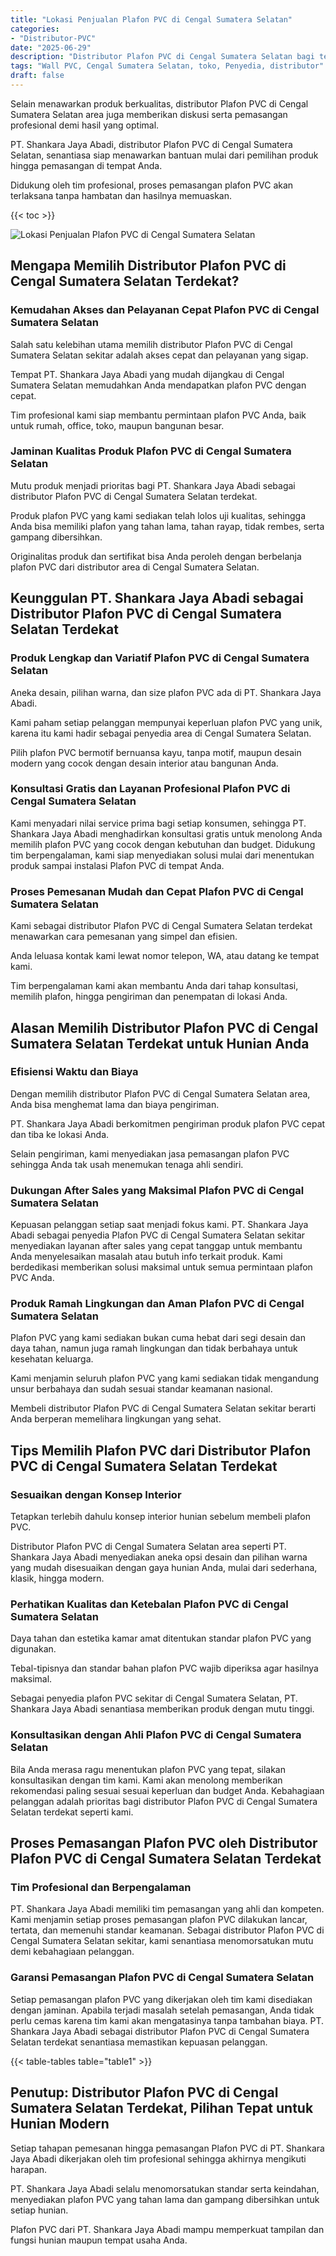 ```yaml
---
title: "Lokasi Penjualan Plafon PVC di Cengal Sumatera Selatan"
categories: 
- "Distributor-PVC"
date: "2025-06-29"
description: "Distributor Plafon PVC di Cengal Sumatera Selatan bagi tempat tinggal, kantor, dan ritel. Material berkualitas, variasi motif, pilihan warna modern, dengan layanan pemasangan ditangani oleh tenaga ahli berpengalaman serta kepastian resmi!|Layanan distribusi Plafon PVC di Cengal Sumatera Selatan untuk keperluan hunian, kantor, maupun ritel, beserta material terbaik dan instalasi oleh tenaga ahli profesional serta kepastian resmi.|Alternatif Plafon PVC di Cengal Sumatera Selatan yang terpercaya untuk tempat tinggal, kantor, serta toko, dengan produk unggulan dan pemasangan dikerjakan oleh tenaga ahli profesional serta kepastian resmi.|Penyediaan Plafon PVC di Cengal Sumatera Selatan bagi hunian, perkantoran, serta toko, beserta material berkualitas dan penempatan oleh tenaga ahli ahli, lengkap dengan garansi resmi.}"
tags: "Wall PVC, Cengal Sumatera Selatan, toko, Penyedia, distributor"
draft: false
---
```


Selain menawarkan produk berkualitas, distributor Plafon PVC di Cengal Sumatera Selatan area juga memberikan diskusi serta pemasangan profesional demi hasil yang optimal.

PT. Shankara Jaya Abadi, distributor Plafon PVC di Cengal Sumatera Selatan, senantiasa siap menawarkan bantuan mulai dari pemilihan produk hingga pemasangan di tempat Anda.

Didukung oleh tim profesional, proses pemasangan plafon PVC akan terlaksana tanpa hambatan dan hasilnya memuaskan.

{{< toc >}}

![Lokasi Penjualan Plafon PVC di Cengal Sumatera Selatan](/images/Distributor-PVC/Lokasi-Penjualan-Plafon-PVC-di-Cengal-Sumatera-Selatan.png)


## Mengapa Memilih Distributor Plafon PVC di Cengal Sumatera Selatan Terdekat?

### Kemudahan Akses dan Pelayanan Cepat Plafon PVC di Cengal Sumatera Selatan

Salah satu kelebihan utama memilih distributor Plafon PVC di Cengal Sumatera Selatan sekitar adalah akses cepat dan pelayanan yang sigap.

Tempat PT. Shankara Jaya Abadi yang mudah dijangkau di Cengal Sumatera Selatan memudahkan Anda mendapatkan plafon PVC dengan cepat.

Tim profesional kami siap membantu permintaan plafon PVC Anda, baik untuk rumah, office, toko, maupun bangunan besar.

### Jaminan Kualitas Produk Plafon PVC di Cengal Sumatera Selatan

Mutu produk menjadi prioritas bagi PT. Shankara Jaya Abadi sebagai distributor Plafon PVC di Cengal Sumatera Selatan terdekat.

Produk plafon PVC yang kami sediakan telah lolos uji kualitas, sehingga Anda bisa memiliki plafon yang tahan lama, tahan rayap, tidak rembes, serta gampang dibersihkan.

Originalitas produk dan sertifikat bisa Anda peroleh dengan berbelanja plafon PVC dari distributor area di Cengal Sumatera Selatan.

## Keunggulan PT. Shankara Jaya Abadi sebagai Distributor Plafon PVC di Cengal Sumatera Selatan Terdekat

### Produk Lengkap dan Variatif Plafon PVC di Cengal Sumatera Selatan

Aneka desain, pilihan warna, dan size plafon PVC ada di PT. Shankara Jaya Abadi.

Kami paham setiap pelanggan mempunyai keperluan plafon PVC yang unik, karena itu kami hadir sebagai penyedia area di Cengal Sumatera Selatan.

Pilih plafon PVC bermotif bernuansa kayu, tanpa motif, maupun desain modern yang cocok dengan desain interior atau bangunan Anda.

### Konsultasi Gratis dan Layanan Profesional Plafon PVC di Cengal Sumatera Selatan

Kami menyadari nilai service prima bagi setiap konsumen, sehingga PT. Shankara Jaya Abadi menghadirkan konsultasi gratis untuk menolong Anda memilih plafon PVC yang cocok dengan kebutuhan dan budget. Didukung tim berpengalaman, kami siap menyediakan solusi mulai dari menentukan produk sampai instalasi Plafon PVC di tempat Anda.

### Proses Pemesanan Mudah dan Cepat Plafon PVC di Cengal Sumatera Selatan

Kami sebagai distributor Plafon PVC di Cengal Sumatera Selatan terdekat menawarkan cara pemesanan yang simpel dan efisien.

Anda leluasa kontak kami lewat nomor telepon, WA, atau datang ke tempat kami.

Tim berpengalaman kami akan membantu Anda dari tahap konsultasi, memilih plafon, hingga pengiriman dan penempatan di lokasi Anda.

## Alasan Memilih Distributor Plafon PVC di Cengal Sumatera Selatan Terdekat untuk Hunian Anda

### Efisiensi Waktu dan Biaya

Dengan memilih distributor Plafon PVC di Cengal Sumatera Selatan area, Anda bisa menghemat lama dan biaya pengiriman.

PT. Shankara Jaya Abadi berkomitmen pengiriman produk plafon PVC cepat dan tiba ke lokasi Anda.

Selain pengiriman, kami menyediakan jasa pemasangan plafon PVC sehingga Anda tak usah menemukan tenaga ahli sendiri.

### Dukungan After Sales yang Maksimal Plafon PVC di Cengal Sumatera Selatan

Kepuasan pelanggan setiap saat menjadi fokus kami. PT. Shankara Jaya Abadi sebagai penyedia Plafon PVC di Cengal Sumatera Selatan sekitar menyediakan layanan after sales yang cepat tanggap untuk membantu Anda menyelesaikan masalah atau butuh info terkait produk. Kami berdedikasi memberikan solusi maksimal untuk semua permintaan plafon PVC Anda.

### Produk Ramah Lingkungan dan Aman Plafon PVC di Cengal Sumatera Selatan

Plafon PVC yang kami sediakan bukan cuma hebat dari segi desain dan daya tahan, namun juga ramah lingkungan dan tidak berbahaya untuk kesehatan keluarga.

Kami menjamin seluruh plafon PVC yang kami sediakan tidak mengandung unsur berbahaya dan sudah sesuai standar keamanan nasional.

Membeli distributor Plafon PVC di Cengal Sumatera Selatan sekitar berarti Anda berperan memelihara lingkungan yang sehat.

## Tips Memilih Plafon PVC dari Distributor Plafon PVC di Cengal Sumatera Selatan Terdekat

### Sesuaikan dengan Konsep Interior

Tetapkan terlebih dahulu konsep interior hunian sebelum membeli plafon PVC.

Distributor Plafon PVC di Cengal Sumatera Selatan area seperti PT. Shankara Jaya Abadi menyediakan aneka opsi desain dan pilihan warna yang mudah disesuaikan dengan gaya hunian Anda, mulai dari sederhana, klasik, hingga modern.

### Perhatikan Kualitas dan Ketebalan Plafon PVC di Cengal Sumatera Selatan

Daya tahan dan estetika kamar amat ditentukan standar plafon PVC yang digunakan.

Tebal-tipisnya dan standar bahan plafon PVC wajib diperiksa agar hasilnya maksimal.

Sebagai penyedia plafon PVC sekitar di Cengal Sumatera Selatan, PT. Shankara Jaya Abadi senantiasa memberikan produk dengan mutu tinggi.

### Konsultasikan dengan Ahli Plafon PVC di Cengal Sumatera Selatan

Bila Anda merasa ragu menentukan plafon PVC yang tepat, silakan konsultasikan dengan tim kami. Kami akan menolong memberikan rekomendasi paling sesuai sesuai keperluan dan budget Anda. Kebahagiaan pelanggan adalah prioritas bagi distributor Plafon PVC di Cengal Sumatera Selatan terdekat seperti kami.

## Proses Pemasangan Plafon PVC oleh Distributor Plafon PVC di Cengal Sumatera Selatan Terdekat

### Tim Profesional dan Berpengalaman

PT. Shankara Jaya Abadi memiliki tim pemasangan yang ahli dan kompeten. Kami menjamin setiap proses pemasangan plafon PVC dilakukan lancar, tertata, dan memenuhi standar keamanan. Sebagai distributor Plafon PVC di Cengal Sumatera Selatan sekitar, kami senantiasa menomorsatukan mutu demi kebahagiaan pelanggan.

### Garansi Pemasangan Plafon PVC di Cengal Sumatera Selatan

Setiap pemasangan plafon PVC yang dikerjakan oleh tim kami disediakan dengan jaminan. Apabila terjadi masalah setelah pemasangan, Anda tidak perlu cemas karena tim kami akan mengatasinya tanpa tambahan biaya. PT. Shankara Jaya Abadi sebagai distributor Plafon PVC di Cengal Sumatera Selatan terdekat senantiasa memastikan kepuasan pelanggan.

{{< table-tables table="table1" >}}

## Penutup: Distributor Plafon PVC di Cengal Sumatera Selatan Terdekat, Pilihan Tepat untuk Hunian Modern

Setiap tahapan pemesanan hingga pemasangan Plafon PVC di PT. Shankara Jaya Abadi dikerjakan oleh tim profesional sehingga akhirnya mengikuti harapan.

PT. Shankara Jaya Abadi selalu menomorsatukan standar serta keindahan, menyediakan plafon PVC yang tahan lama dan gampang dibersihkan untuk setiap hunian.

Plafon PVC dari PT. Shankara Jaya Abadi mampu memperkuat tampilan dan fungsi hunian maupun tempat usaha Anda.